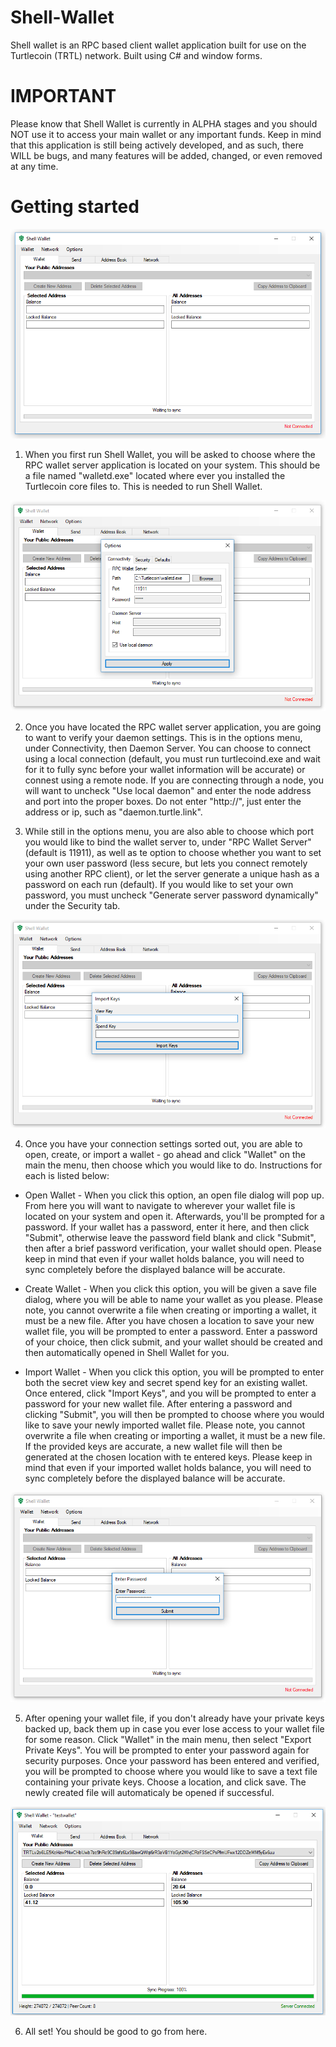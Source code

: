 # Shell-Wallet
Shell wallet is an RPC based client wallet application built for use on the Turtlecoin (TRTL) network.
Built using C# and window forms.

# IMPORTANT
Please know that Shell Wallet is currently in ALPHA stages and you should NOT use it to access your main wallet or any important funds. Keep in mind that this application is still being actively developed, and as such, there WILL be bugs, and many features will be added, changed, or even removed at any time.

# Getting started

![Alt text](/Previews/Main.png?raw=true "Main Window")

1. When you first run Shell Wallet, you will be asked to choose where the RPC wallet server application is located on your system. This should be a file named "walletd.exe" located where ever you installed the Turtlecoin core files to. This is needed to run Shell Wallet.

![Alt_text](/Previews/Connectivity.png?raw=true "Connectivity")

2. Once you have located the RPC wallet server application, you are going to want to verify your daemon settings. This is in the options menu, under Connectivity, then Daemon Server. You can choose to connect using a local connection (default, you must run turtlecoind.exe and wait for it to fully sync before your wallet information will be accurate) or connest using a remote node. If you are connecting through a node, you will want to uncheck "Use local daemon" and enter the node address and port into  the proper boxes. Do not enter "http://", just enter the address or ip, such as "daemon.turtle.link".

3. While still in the options menu,  you are also able to choose which port you would like to bind the wallet server to, under "RPC Wallet Server" (default is 11911), as well as te option to choose whether you want to set your own user password (less secure, but lets you connect remotely using another RPC client), or let the server generate a unique hash as a password on each run (default). If you would like to set your own password, you must uncheck "Generate server password dynamically" under the Security tab.

![Alt_text](/Previews/Import.png?raw=true "Wallet Options")

4. Once you have your connection settings sorted out, you are able to open, create, or import a wallet - go ahead and click "Wallet" on the main the menu, then choose which you would like to do. Instructions for each is listed below:

  * Open Wallet - When you click this option, an open file dialog will pop up. From here you will want to navigate to wherever your wallet file is located on your system and open it. Afterwards, you'll be prompted for a password. If your wallet has a password, enter it here, and then click "Submit", otherwise leave the password field blank and click "Submit", then after a brief password verification, your wallet should open. Please keep in mind that even if your wallet holds balance, you will need to sync completely before the displayed balance will be accurate.
  
  * Create Wallet - When you click this option, you will be given a save file dialog, where you will be able to name your wallet as you please. Please note, you cannot overwrite a file when creating or importing a wallet, it must be a new file. After you have chosen a location to save your new wallet file, you will be prompted to enter a password. Enter a password of your choice, then click submit, and your wallet should be created and then automatically opened in Shell Wallet for you.
  
  * Import Wallet - When you click this option, you will be prompted to enter both the secret view key and secret spend key for an existing wallet. Once entered, click "Import Keys", and you will be prompted to enter a password for your new wallet file. After entering a password and clicking "Submit", you will then be prompted to choose where you would like to save your newly imported wallet file. Please note, you cannot overwrite a file when creating or importing a wallet, it must be a new file. If the provided keys are accurate, a new wallet file will then be generated at the chosen location with te entered keys. Please keep in mind that even if your imported wallet holds balance, you will need to sync completely before the displayed balance will be accurate.
  
![Alt_text](/Previews/Password.png?raw=true "Password Prompt")

5. After opening your wallet file, if you don't already have your private keys backed up, back them up in case you ever lose access to your wallet file for some reason. Click "Wallet" in the main menu, then select "Export Private Keys". You will be prompted to enter your password again for security purposes. Once your password has been entered and verified, you will be prompted to choose where you would like to save a text file containing your private keys. Choose a location, and click save. The newly created file will automaticaly be opened if successful.

![Alt_text](/Previews/InUse.png?raw=true "In Use")

6. All set! You should be good to go from here.
